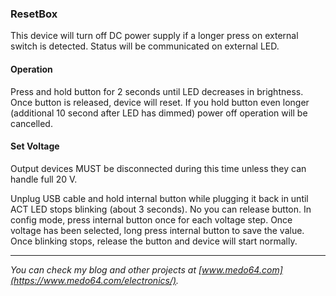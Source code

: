 ### ResetBox

This device will turn off DC power supply if a longer press on external switch
is detected. Status will be communicated on external LED.


#### Operation

Press and hold button for 2 seconds until LED decreases in brightness. Once
button is released, device will reset. If you hold button even longer (additional
10 second after LED has dimmed) power off operation will be cancelled.


#### Set Voltage

Output devices MUST be disconnected during this time unless they can handle
full 20 V.

Unplug USB cable and hold internal button while plugging it back in until ACT
LED stops blinking (about 3 seconds). No you can release button. In config mode,
press internal button once for each voltage step. Once voltage has been
selected, long press internal button to save the value. Once blinking stops,
release the button and device will start normally.

---

*You can check my blog and other projects at [www.medo64.com](https://www.medo64.com/electronics/).*
